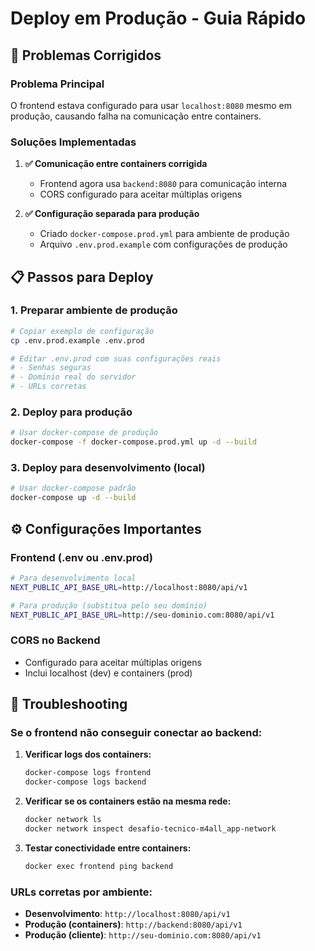 # Deploy em Produção - Guia Rápido

## 🚀 Problemas Corrigidos

### Problema Principal
O frontend estava configurado para usar `localhost:8080` mesmo em produção, causando falha na comunicação entre containers.

### Soluções Implementadas

1. **✅ Comunicação entre containers corrigida**
   - Frontend agora usa `backend:8080` para comunicação interna
   - CORS configurado para aceitar múltiplas origens

2. **✅ Configuração separada para produção**
   - Criado `docker-compose.prod.yml` para ambiente de produção
   - Arquivo `.env.prod.example` com configurações de produção

## 📋 Passos para Deploy

### 1. Preparar ambiente de produção
```bash
# Copiar exemplo de configuração
cp .env.prod.example .env.prod

# Editar .env.prod com suas configurações reais
# - Senhas seguras
# - Domínio real do servidor
# - URLs corretas
```

### 2. Deploy para produção
```bash
# Usar docker-compose de produção
docker-compose -f docker-compose.prod.yml up -d --build
```

### 3. Deploy para desenvolvimento (local)
```bash
# Usar docker-compose padrão
docker-compose up -d --build
```

## ⚙️ Configurações Importantes

### Frontend (.env ou .env.prod)
```bash
# Para desenvolvimento local
NEXT_PUBLIC_API_BASE_URL=http://localhost:8080/api/v1

# Para produção (substitua pelo seu domínio)
NEXT_PUBLIC_API_BASE_URL=http://seu-dominio.com:8080/api/v1
```

### CORS no Backend
- Configurado para aceitar múltiplas origens
- Inclui localhost (dev) e containers (prod)

## 🔧 Troubleshooting

### Se o frontend não conseguir conectar ao backend:

1. **Verificar logs dos containers:**
   ```bash
   docker-compose logs frontend
   docker-compose logs backend
   ```

2. **Verificar se os containers estão na mesma rede:**
   ```bash
   docker network ls
   docker network inspect desafio-tecnico-m4all_app-network
   ```

3. **Testar conectividade entre containers:**
   ```bash
   docker exec frontend ping backend
   ```

### URLs corretas por ambiente:

- **Desenvolvimento**: `http://localhost:8080/api/v1`
- **Produção (containers)**: `http://backend:8080/api/v1`
- **Produção (cliente)**: `http://seu-dominio.com:8080/api/v1`
